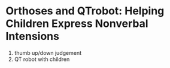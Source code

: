 # Orthoses and QTrobot: Helping Children Express Nonverbal Intensions



1. thumb up/down judgement
2. QT robot with children
